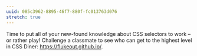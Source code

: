 ```yaml
---
uuid: 085c3962-8895-46f7-880f-fc013763d076
stretch: true
---
```



Time to put all of your new-found knowledge about CSS selectors to work – or rather play! Challenge a classmate to see who can get to the highest level in CSS Diner: <https://flukeout.github.io/>.

